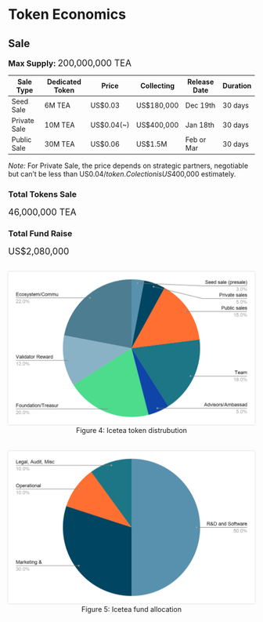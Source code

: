 # Token Economics

## Sale

<font size = "3.5"><b>Max Supply:</b></font> <font size = "4.5"> 200,000,000 TEA </font>

| Sale Type | Dedicated Token | Price | Collecting | Release Date | Duration |
|-----------|-----------------|-------|------------|--------------|----------|
| Seed Sale | 6M TEA | US$0.03 | US$180,000 | Dec 19th | 30 days |
| Private Sale | 10M TEA | US$0.04(~) | US$400,000 | Jan 18th | 30 days |
| Public Sale | 30M TEA | US$0.06 | US$1.5M | Feb or Mar | 30 days |

<i>Note:</i> For Private Sale,  the price depends on strategic partners, negotiable but can’t be less than US$0.04/token. Colection is US$400,000 estimately.

### Total Tokens Sale
<font size = "4"> 46,000,000 TEA </font>

### Total Fund Raise
<font size = "4"> US$2,080,000 </font>

<br />
<center><img src='./tokendist.png' style='width:700px;box-shadow:0 0 3px 0 rgba(0,0,0,.2)'></center>

<center>Figure 4: Icetea token distrubution</center>
<br />
<br />

<center><img src='./fundallo.png' style='width:700px;box-shadow:0 0 3px 0 rgba(0,0,0,.2)'></center>

<center>Figure 5: Icetea fund allocation</center>